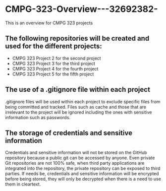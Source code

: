 # CMPG-323-Overview---32692382-
This is an overview for CMPG 323 projects
## The following repositories will be created and used for the different projects:
- CMPG 323 Project 2 for the second project
- CMPG 323 Project 3 for the third project
- CMPG 323 Project 4 for the fourth project
- CMPG 323 Project 5 for the fifth project
## The use of a .gitignore file within each project 
.gitignore files will be used within each project to exclude specific files from being committed and tracked. Files such as cache and those that are irrelevant to the project will be ignored including the ones with sensitive information such as passwords.
## The storage of credentials and sensitive information
Credentials and sensitive information will not be stored on the GitHub repository because a public git can be accessed by anyone. Even private Git repositories are not 100% safe, when third party applications are integrated into the repository, the private repository can be exposed to third parties. If needs be, credentials and sensitive information will be encrypted before being stored, they will only be decrypted when there is a need to use them in cleartext.
